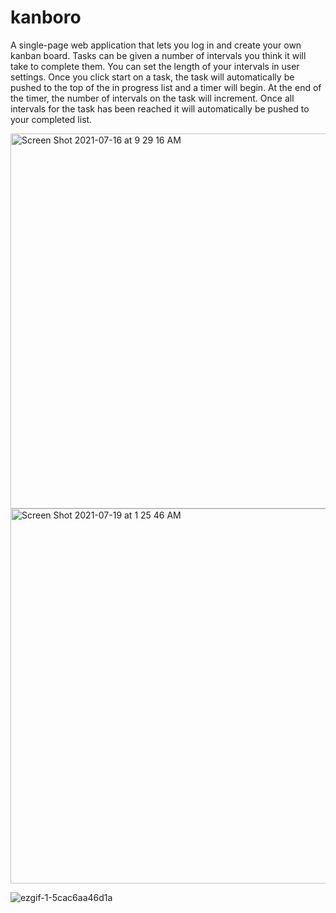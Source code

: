 # kanboro

A single-page web application that lets you log in and create your own kanban board. Tasks can be given a number of intervals you think it will take to complete them. You can set the length of your intervals in user settings. Once you click start on a task, the task will automatically be pushed to the top of the in progress list and a timer will begin. At the end of the timer, the number of intervals on the task will increment. Once all intervals for the task has been reached it will automatically be pushed to your completed list.


<img width="600" alt="Screen Shot 2021-07-16 at 9 29 16 AM" src="https://user-images.githubusercontent.com/25832984/125956610-4d62f3b9-04af-4e30-a82d-d5ff830244db.png">

<img width="600" alt="Screen Shot 2021-07-19 at 1 25 46 AM" src="https://user-images.githubusercontent.com/25832984/126107377-b5db8f35-ddf1-4575-bc4c-19a4bf04a381.png">


![ezgif-1-5cac6aa46d1a](https://user-images.githubusercontent.com/25832984/125956731-083e8455-5681-4aa0-8f41-ebadb87d1ee1.gif)
